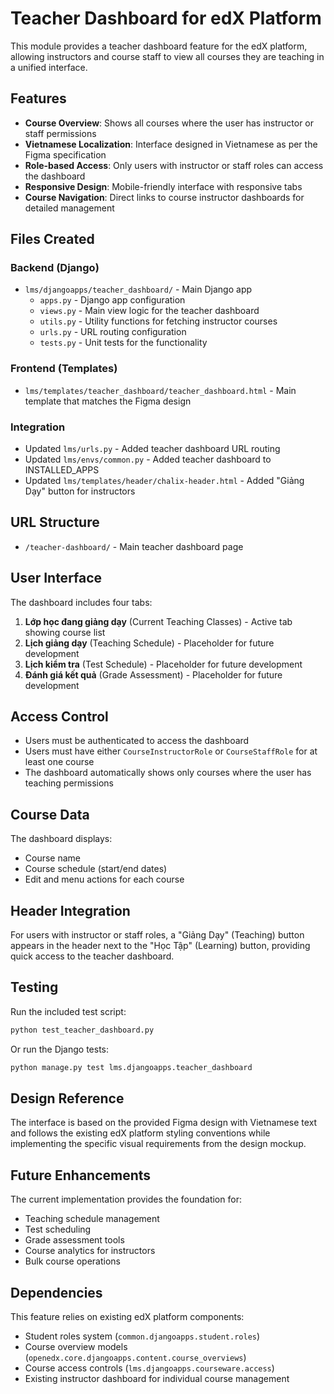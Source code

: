 # Teacher Dashboard for edX Platform

This module provides a teacher dashboard feature for the edX platform, allowing instructors and course staff to view all courses they are teaching in a unified interface.

## Features

- **Course Overview**: Shows all courses where the user has instructor or staff permissions
- **Vietnamese Localization**: Interface designed in Vietnamese as per the Figma specification
- **Role-based Access**: Only users with instructor or staff roles can access the dashboard
- **Responsive Design**: Mobile-friendly interface with responsive tabs
- **Course Navigation**: Direct links to course instructor dashboards for detailed management

## Files Created

### Backend (Django)
- `lms/djangoapps/teacher_dashboard/` - Main Django app
  - `apps.py` - Django app configuration
  - `views.py` - Main view logic for the teacher dashboard
  - `utils.py` - Utility functions for fetching instructor courses
  - `urls.py` - URL routing configuration
  - `tests.py` - Unit tests for the functionality

### Frontend (Templates)
- `lms/templates/teacher_dashboard/teacher_dashboard.html` - Main template that matches the Figma design

### Integration
- Updated `lms/urls.py` - Added teacher dashboard URL routing
- Updated `lms/envs/common.py` - Added teacher dashboard to INSTALLED_APPS
- Updated `lms/templates/header/chalix-header.html` - Added "Giảng Dạy" button for instructors

## URL Structure

- `/teacher-dashboard/` - Main teacher dashboard page

## User Interface

The dashboard includes four tabs:
1. **Lớp học đang giảng dạy** (Current Teaching Classes) - Active tab showing course list
2. **Lịch giảng dạy** (Teaching Schedule) - Placeholder for future development
3. **Lịch kiểm tra** (Test Schedule) - Placeholder for future development
4. **Đánh giá kết quả** (Grade Assessment) - Placeholder for future development

## Access Control

- Users must be authenticated to access the dashboard
- Users must have either `CourseInstructorRole` or `CourseStaffRole` for at least one course
- The dashboard automatically shows only courses where the user has teaching permissions

## Course Data

The dashboard displays:
- Course name
- Course schedule (start/end dates)
- Edit and menu actions for each course

## Header Integration

For users with instructor or staff roles, a "Giảng Dạy" (Teaching) button appears in the header next to the "Học Tập" (Learning) button, providing quick access to the teacher dashboard.

## Testing

Run the included test script:
```bash
python test_teacher_dashboard.py
```

Or run the Django tests:
```bash
python manage.py test lms.djangoapps.teacher_dashboard
```

## Design Reference

The interface is based on the provided Figma design with Vietnamese text and follows the existing edX platform styling conventions while implementing the specific visual requirements from the design mockup.

## Future Enhancements

The current implementation provides the foundation for:
- Teaching schedule management
- Test scheduling
- Grade assessment tools
- Course analytics for instructors
- Bulk course operations

## Dependencies

This feature relies on existing edX platform components:
- Student roles system (`common.djangoapps.student.roles`)
- Course overview models (`openedx.core.djangoapps.content.course_overviews`)
- Course access controls (`lms.djangoapps.courseware.access`)
- Existing instructor dashboard for individual course management
